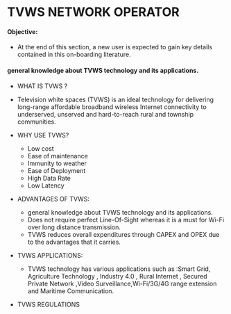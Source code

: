 # TVWS NETWORK OPERATOR
#### Objective:
- At the end of this section, a new user is expected to gain key details contained in this on-boarding literature.
#### general knowledge about TVWS technology and its applications.
- WHAT IS TVWS ?
- Television white spaces (TVWS) is an ideal technology for delivering long-range affordable        broadband wireless Internet connectivity to underserved, unserved and hard-to-reach rural and township communities. 
- WHY USE TVWS?
    - Low cost
    - Ease of maintenance
    - Immunity to weather
    - Ease of Deployment
    - High Data Rate
    - Low Latency

- ADVANTAGES OF TVWS:
    - general knowledge about TVWS technology and its applications.
    -  Does not require perfect Line-Of-Sight whereas it is a must for Wi-Fi over long distance     transmission.
    -  TVWS reduces overall expenditures through CAPEX and OPEX due to the advantages that it carries.

- TVWS APPLICATIONS:
    - TVWS technology has various applications such as :Smart Grid, Agriculture Technology , Industry 4.0 , Rural Internet , Secured Private Network ,Video Surveillance,Wi-Fi/3G/4G range extension and Maritime Communication.


- TVWS REGULATIONS
